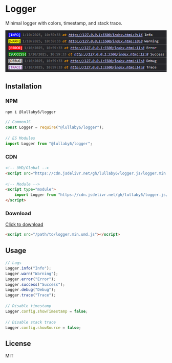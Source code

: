 # Logger

Minimal logger with colors, timestamp, and stack trace.

![ss](https://raw.githubusercontent.com/lullaby6/logger.js/refs/heads/main/ss.png)

## Installation

### NPM

```bash
npm i @lullaby6/logger
```

```js
// CommonJS
const Logger = require("@lullaby6/logger");

// ES Modules
import Logger from "@lullaby6/logger";
```

### CDN

```html
<!-- UMD/Global -->
<script src="https://cdn.jsdelivr.net/gh/lullaby6/logger.js/logger.min.umd.js"></script>

<!-- Module -->
<script type="module">
	import Logger from "https://cdn.jsdelivr.net/gh/lullaby6/logger.js/logger.min.mjs.js";
</script>
```

### Download

<a href="https://cdn.jsdelivr.net/gh/lullaby6/logger.js/logger.min.umd.js" target="_blank">Click to download</a>

```html
<script src="/path/to/logger.min.umd.js"></script>
```

## Usage

```js
// Logs
Logger.info("Info");
Logger.warn("Warning");
Logger.error("Error");
Logger.success("Success");
Logger.debug("Debug");
Logger.trace("Trace");

// Disable timestamp
Logger.config.showTimestamp = false;

// Disable stack trace
Logger.config.showSource = false;
```

## License

MIT
